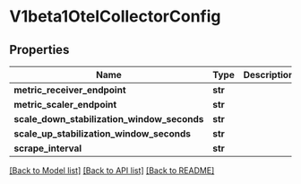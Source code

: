 # V1beta1OtelCollectorConfig

## Properties
Name | Type | Description | Notes
------------ | ------------- | ------------- | -------------
**metric_receiver_endpoint** | **str** |  | [optional] 
**metric_scaler_endpoint** | **str** |  | [optional] 
**scale_down_stabilization_window_seconds** | **str** |  | [optional] 
**scale_up_stabilization_window_seconds** | **str** |  | [optional] 
**scrape_interval** | **str** |  | [optional] 

[[Back to Model list]](../README.md#documentation-for-models) [[Back to API list]](../README.md#documentation-for-api-endpoints) [[Back to README]](../README.md)


